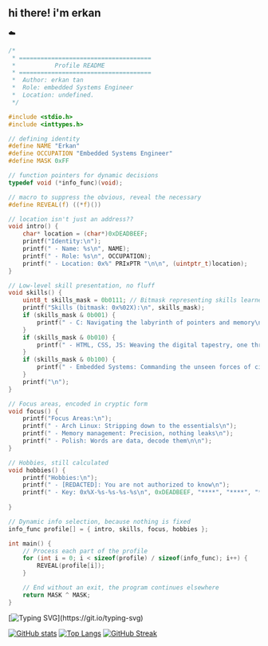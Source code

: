## hi there! i'm erkan
   ☁️
```c
/*
 * =====================================
 *           Profile README
 * =====================================
 *  Author: erkan tan
 *  Role: embedded Systems Engineer
 *  Location: undefined.
 */

#include <stdio.h>
#include <inttypes.h>

// defining identity
#define NAME "Erkan"
#define OCCUPATION "Embedded Systems Engineer"
#define MASK 0xFF

// function pointers for dynamic decisions
typedef void (*info_func)(void);

// macro to suppress the obvious, reveal the necessary
#define REVEAL(f) ((*f)())

// location isn't just an address??
void intro() {
    char* location = (char*)0xDEADBEEF;
    printf("Identity:\n");
    printf(" - Name: %s\n", NAME);
    printf(" - Role: %s\n", OCCUPATION);
    printf(" - Location: 0x%" PRIxPTR "\n\n", (uintptr_t)location);
}

// Low-level skill presentation, no fluff
void skills() {
    uint8_t skills_mask = 0b0111; // Bitmask representing skills learned
    printf("Skills (bitmask: 0x%02X):\n", skills_mask);
    if (skills_mask & 0b001) {
        printf(" - C: Navigating the labyrinth of pointers and memory\n");
    }
    if (skills_mask & 0b010) {
        printf(" - HTML, CSS, JS: Weaving the digital tapestry, one thread at a time\n");
    }
    if (skills_mask & 0b100) {
        printf(" - Embedded Systems: Commanding the unseen forces of circuitry\n");
    }
    printf("\n");
}

// Focus areas, encoded in cryptic form
void focus() {
    printf("Focus Areas:\n");
    printf(" - Arch Linux: Stripping down to the essentials\n");
    printf(" - Memory management: Precision, nothing leaks\n");
    printf(" - Polish: Words are data, decode them\n\n");
}

// Hobbies, still calculated
void hobbies() {
    printf("Hobbies:\n");
    printf(" - [REDACTED]: You are not authorized to know\n");
    printf(" - Key: 0x%X-%s-%s-%s-%s\n", 0xDEADBEEF, "****", "****", "****", "****"); // Obscured key format
 
}

// Dynamic info selection, because nothing is fixed
info_func profile[] = { intro, skills, focus, hobbies };

int main() {
    // Process each part of the profile
    for (int i = 0; i < sizeof(profile) / sizeof(info_func); i++) {
        REVEAL(profile[i]);
    }

    // End without an exit, the program continues elsewhere
    return MASK ^ MASK;
}
```
[![Typing SVG](https://readme-typing-svg.demolab.com?font=Uncial+Antiqua&size=23&letterSpacing=.2rem&duration=6000&pause=1506&color=3B2C20&background=E3D8B8&center=true&vCenter=true&multiline=true&width=501&height=200&lines=Non+est+ad+astra+mollis+e+terris+via.;Multa+enim+mala+patimur%2C;Sed+magno+animo+ferenda+sunt.)](https://git.io/typing-svg)

[![GitHub stats](https://github-readme-stats.vercel.app/api?username=rkntan&show_icons=true&theme=dracula)](https://github.com/anuraghazra/github-readme-stats)
[![Top Langs](https://github-readme-stats.vercel.app/api/top-langs/?username=rkntan&show_icons=true&theme=dracula)](https://github.com/anuraghazra/github-readme-stats)
[![GitHub Streak](https://github-readme-streak-stats.herokuapp.com?user=rkntan&theme=calm&hide_border=true)](https://git.io/streak-stats)
